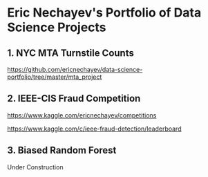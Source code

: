 # Eric Nechayev's Portfolio of Data Science Projects

## 1. NYC MTA Turnstile Counts
https://github.com/ericnechayev/data-science-portfolio/tree/master/mta_project

## 2. IEEE-CIS Fraud Competition
https://www.kaggle.com/ericnechayev/competitions

https://www.kaggle.com/c/ieee-fraud-detection/leaderboard

## 3. Biased Random Forest
Under Construction
